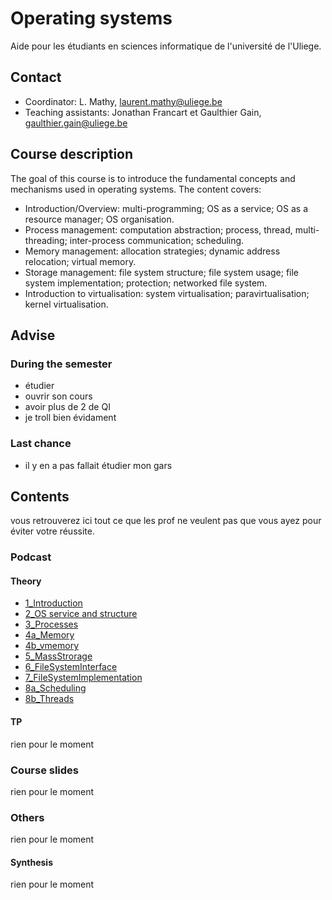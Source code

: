 # Operating systems
Aide pour les étudiants en sciences informatique de l'université de l'Uliege.

## Contact

* Coordinator: L. Mathy, laurent.mathy@uliege.be
* Teaching assistants: Jonathan Francart et Gaulthier Gain, gaulthier.gain@uliege.be

## Course description
The goal of this course is to introduce the fundamental concepts and mechanisms used in operating systems. The content covers:
* Introduction/Overview: multi-programming; OS as a service; OS as a resource manager; OS organisation.
* Process management: computation abstraction; process, thread, multi-threading; inter-process communication; scheduling.
* Memory management: allocation strategies; dynamic address relocation; virtual memory.
* Storage management: file system structure; file system usage; file system implementation; protection; networked file system.
* Introduction to virtualisation: system virtualisation; paravirtualisation; kernel virtualisation.

## Advise

### During the semester 

* étudier 
* ouvrir son cours
* avoir plus de 2 de QI
* je troll bien évidament

### Last chance

* il y en a pas fallait étudier mon gars

## Contents

vous retrouverez ici tout ce que les prof ne veulent pas que vous ayez pour éviter votre réussite.

### Podcast

#### Theory

* [1_Introduction](https://www.youtube.com/watch?v=g5rg3z-VnFo&list=PLrPMyxJhTVsJ0sJXJDvQDCo98u16bp5uw&index=1)
* [2_OS service and structure](https://www.youtube.com/watch?v=EmAJ5lUW1XE&list=PLrPMyxJhTVsJ0sJXJDvQDCo98u16bp5uw&index=2)
* [3_Processes](https://www.youtube.com/watch?v=2yATMbaOk6g&list=PLrPMyxJhTVsJ0sJXJDvQDCo98u16bp5uw&index=3)
* [4a_Memory](https://www.youtube.com/watch?v=24v9uCpAS-8&list=PLrPMyxJhTVsJ0sJXJDvQDCo98u16bp5uw&index=4)
* [4b_vmemory](https://www.youtube.com/watch?v=m8Qq4xN74Yg&list=PLrPMyxJhTVsJ0sJXJDvQDCo98u16bp5uw&index=5)
* [5_MassStrorage](https://www.youtube.com/watch?v=OgVhF6UIjow&list=PLrPMyxJhTVsJ0sJXJDvQDCo98u16bp5uw&index=5)
* [6_FileSystemInterface](https://www.youtube.com/watch?v=EfpB-jd9shw&list=PLrPMyxJhTVsJ0sJXJDvQDCo98u16bp5uw&index=7)
* [7_FileSystemImplementation](https://www.youtube.com/watch?v=x1RIOjmaunc&list=PLrPMyxJhTVsJ0sJXJDvQDCo98u16bp5uw&index=8)
* [8a_Scheduling](https://www.youtube.com/watch?v=JKG8DU4Xq5c&list=PLrPMyxJhTVsJ0sJXJDvQDCo98u16bp5uw&index=9)
* [8b_Threads](https://www.youtube.com/watch?v=jLYJv686pso&list=PLrPMyxJhTVsJ0sJXJDvQDCo98u16bp5uw&index=10)

#### TP

rien pour le moment 

### Course slides


rien pour le moment 

### Others


rien pour le moment 

#### Synthesis

rien pour le moment 